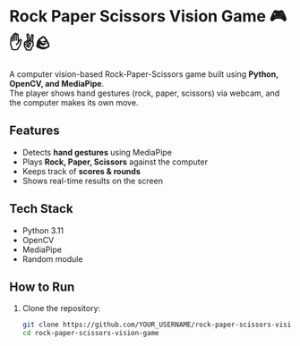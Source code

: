 
# Rock Paper Scissors Vision Game 🎮✋✌️🪨

A computer vision-based Rock-Paper-Scissors game built using **Python, OpenCV, and MediaPipe**.  
The player shows hand gestures (rock, paper, scissors) via webcam, and the computer makes its own move.  

## Features
- Detects **hand gestures** using MediaPipe
- Plays **Rock, Paper, Scissors** against the computer
- Keeps track of **scores & rounds**
- Shows real-time results on the screen

##  Tech Stack
- Python 3.11
- OpenCV
- MediaPipe
- Random module

## How to Run
1. Clone the repository:
   ```bash
   git clone https://github.com/YOUR_USERNAME/rock-paper-scissors-vision-game.git
   cd rock-paper-scissors-vision-game
